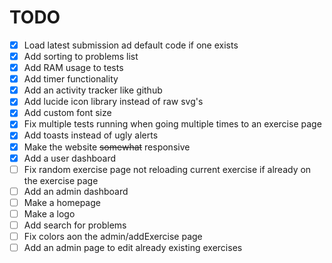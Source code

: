 # TODO

- [x] Load latest submission ad default code if one exists
- [x] Add sorting to problems list
- [x] Add RAM usage to tests
- [x] Add timer functionality
- [x] Add an activity tracker like github
- [x] Add lucide icon library instead of raw svg's
- [x] Add custom font size
- [x] Fix multiple tests running when going multiple times to an exercise page
- [x] Add toasts instead of ugly alerts
- [x] Make the website ~~somewhat~~ responsive
- [x] Add a user dashboard
- [ ] Fix random exercise page not reloading current exercise if already on the exercise page
- [ ] Add an admin dashboard
- [ ] Make a homepage
- [ ] Make a logo
- [ ] Add search for problems
- [ ] Fix colors aon the admin/addExercise page
- [ ] Add an admin page to edit already existing exercises
